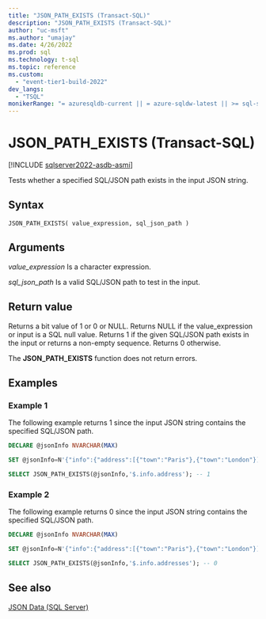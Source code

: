 ```yaml
---
title: "JSON_PATH_EXISTS (Transact-SQL)"
description: "JSON_PATH_EXISTS (Transact-SQL)"
author: "uc-msft"
ms.author: "umajay"
ms.date: 4/26/2022
ms.prod: sql
ms.technology: t-sql
ms.topic: reference
ms.custom:
  - "event-tier1-build-2022"
dev_langs:
  - "TSQL"
monikerRange: "= azuresqldb-current || = azure-sqldw-latest || >= sql-server-ver16 || >= sql-server-linux-ver16"
---
```

# JSON_PATH_EXISTS (Transact-SQL)

[!INCLUDE [sqlserver2022-asdb-asmi](../../includes/applies-to-version/sqlserver2022-asdb-asmi.md)]

Tests whether a specified SQL/JSON path exists in the input JSON string.  
  
## Syntax  
  
```syntaxsql  
JSON_PATH_EXISTS( value_expression, sql_json_path )  
```  
  
## Arguments

*value_expression*
Is a character expression.

*sql_json_path*
Is a valid SQL/JSON path to test in the input.
  
## Return value  

Returns a bit value of 1 or 0 or NULL. Returns NULL if the value_expression or input is a SQL null value. Returns 1 if the given SQL/JSON path exists in the input or returns a non-empty sequence. Returns 0 otherwise.
  
The **JSON_PATH_EXISTS** function does not return errors.
  
## Examples  
  
### Example 1

The following example returns 1 since the input JSON string contains the specified SQL/JSON path.
  
```sql
DECLARE @jsonInfo NVARCHAR(MAX)

SET @jsonInfo=N'{"info":{"address":[{"town":"Paris"},{"town":"London"}]}}';

SELECT JSON_PATH_EXISTS(@jsonInfo,'$.info.address'); -- 1
```  
  
### Example 2

The following example returns 0 since the input JSON string contains the specified SQL/JSON path.  
  
```sql  
DECLARE @jsonInfo NVARCHAR(MAX)

SET @jsonInfo=N'{"info":{"address":[{"town":"Paris"},{"town":"London"}]}}';

SELECT JSON_PATH_EXISTS(@jsonInfo,'$.info.addresses'); -- 0 
```

## See also

[JSON Data &#40;SQL Server&#41;](../../relational-databases/json/json-data-sql-server.md) 

